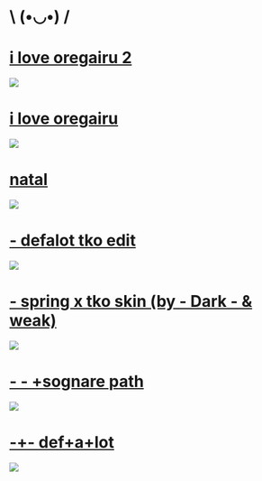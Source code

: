 # \ (•◡•) /

# [i love oregairu 2](https://sognare.s-ul.eu/l8mT8jWA)
![](https://i.imgur.com/4Hi2L6n.png)

# [i love oregairu](https://sognare.s-ul.eu/QMqtCEze)
![](https://i.imgur.com/S2WaTRS.png)

# [natal](https://sognare.s-ul.eu/swbOCMTE)
![](https://i.imgur.com/0aNlNFa.png)

# [-             defalot tko edit](https://sognare.s-ul.eu/HYaVOkzU)
![](https://i.imgur.com/arLwlqY.jpg)

# [- spring x tko skin (by - Dark - & weak)](https://skins.osuck.net/index.php?newsid=1154)
![](https://skins.osuck.net/uploads/posts/2019-12/1575814223_3.jpg)

# [- - +sognare path](https://sognare.s-ul.eu/EJfAMWwW)
![](https://i.imgur.com/I7ZTLE4.jpg)

# [-+- def+a+lot](https://sognare.s-ul.eu/EJfAMWwW)
![](https://i.imgur.com/LuOWMXe.jpg)
